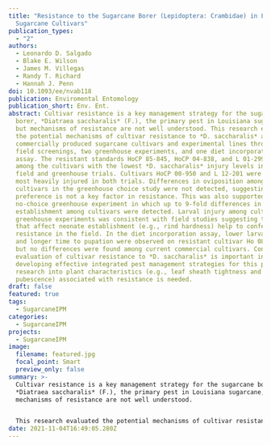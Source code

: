 ```yaml
---
title: "Resistance to the Sugarcane Borer (Lepidoptera: Crambidae) in Louisiana
  Sugarcane Cultivars"
publication_types:
  - "2"
authors:
  - Leonardo D. Salgado
  - Blake E. Wilson
  - James M. Villegas
  - Randy T. Richard
  - Hannah J. Penn
doi: 10.1093/ee/nvab118
publication: Enviromental Entomology
publication_short: Env. Ent.
abstract: Cultivar resistance is a key management strategy for the sugarcane
  borer, *Diatraea saccharalis* (F.), the primary pest in Louisiana sugarcane,
  but mechanisms of resistance are not well understood. This research evaluated
  the potential mechanisms of cultivar resistance to *D. saccharalis* among
  commercially produced sugarcane cultivars and experimental lines through three
  field screenings, two greenhouse experiments, and one diet incorporation
  assay. The resistant standards HoCP 85-845, HoCP 04-838, and L 01-299 were
  among the cultivars with the lowest *D. saccharalis* injury levels in both
  field and greenhouse trials. Cultivars HoCP 00-950 and L 12-201 were among the
  most heavily injured in both trials. Differences in oviposition among
  cultivars in the greenhouse choice study were not detected, suggesting adult
  preference is not a key factor in resistance. This was also supported by the
  no-choice greenhouse experiment in which up to 9-fold differences in neonate
  establishment among cultivars were detected. Larval injury among cultivars in
  greenhouse experiments was consistent with field studies suggesting traits
  that affect neonate establishment (e.g., rind hardness) help to confer
  resistance in the field. In the diet incorporation assay, lower larval weights
  and longer time to pupation were observed on resistant cultivar Ho 08-9003,
  but no differences were found among current commercial cultivars. Continuous
  evaluation of cultivar resistance to *D. saccharalis* is important in
  developing effective integrated pest management strategies for this pest. More
  research into plant characteristics (e.g., leaf sheath tightness and
  pubescence) associated with resistance is needed.
draft: false
featured: true
tags:
  - SugarcaneIPM
categories:
  - SugarcaneIPM
projects:
  - SugarcaneIPM
image:
  filename: featured.jpg
  focal_point: Smart
  preview_only: false
summary: >-
  Cultivar resistance is a key management strategy for the sugarcane borer,
  *Diatraea saccharalis* (F.), the primary pest in Louisiana sugarcane, but
  mechanisms of resistance are not well understood. 


  This research evaluated the potential mechanisms of cultivar resistance to *D. saccharalis* among commercially produced sugarcane cultivars and experimental lines through three field screenings, two greenhouse experiments, and one diet incorporation assay.
date: 2021-11-04T16:49:05.280Z
---
```


